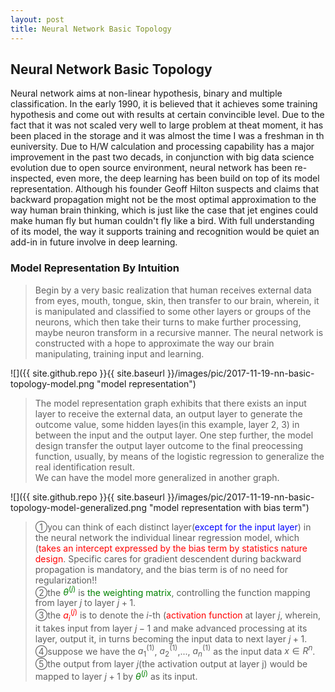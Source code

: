 ```yaml
---
layout: post
title: Neural Network Basic Topology
---
```


## Neural Network Basic Topology
<p class="message">
Neural network aims at non-linear hypothesis, binary and multiple classification.  In the early 1990, it is believed that it achieves some training hypothesis and come out with results at certain convincible level. 
Due to the fact that it was not scaled very well to large problem at theat moment, it has been placed in the storage and it was almost the time I was a freshman in th euniversity.  Due to H/W calculation and processing
capability has a major improvement in the past two decads, in conjunction with big data science evolution due to open source environment, neural network has been re-inspected, even more, the deep learning has been build
on top of its model representation.  Although his founder Geoff Hilton suspects and claims that backward propagation might not be the most optimal approximation to the way human brain thinking, which is just like 
the case that jet engines could make human fly but human couldn't fly like a bird.  With full understanding of its model, the way it supports training and recognition would be quiet an add-in in future involve in deep learning.
</p>

### Model Representation By Intuition
>Begin by a very basic realization that human receives external data from eyes, mouth, tongue, skin, then transfer to our brain, wherein, it is manipulated and classified to some other layers or groups of the neurons, which then take their turns to make further processing, maybe neuron transform in a recursive manner.  The neural network is constructed with a hope to approximate the way our brain manipulating, training input and learning.  

![]({{ site.github.repo }}{{ site.baseurl }}/images/pic/2017-11-19-nn-basic-topology-model.png "model representation")
 
>The model representation graph exhibits that there exists an input layer to receive the external data, an output layer to generate the outcome value, some hidden layes(in this example, layer 2, 3) in between the input and the output layer.  One step further, the model design transfer the output layer outcome to the final preocessing function, usually, by means of the logistic regression to generalize the real identification result.  
>We can have the model more generalized in another graph.  

![]({{ site.github.repo }}{{ site.baseurl }}/images/pic/2017-11-19-nn-basic-topology-model-generalized.png "model representation with bias term")

>&#10112;you can think of each distinct layer(<font color="blue">except for the input layer</font>) in the neural network the individual linear regression model, which (<font color="red">takes an intercept expressed by the bias term by statistics nature design</font>.  Specific cares for gradient descendent during backward propagation is mandatory, and the bias term is of no need for regularization!!   
>&#10113;the <font color="green">$\theta^{(j)}$</font> is <font color="green">the weighting matrix</font>, controlling the function mapping from layer $j$ to layer $j+1$.  
>&#10114;the <font color="red">$a_i^{(j)}$</font> is to denote the $i$-th (<font color="red">activation function</font> at layer $j$, wherein, it takes input from layer $j-1$ and make advanced processing at its layer, output it, in turns becoming the input data to next layer $j+1$.  
>&#10115;suppose we have the $a_1^{(1)}$, $a_2^{(1)}$,..., $a_n^{(1)}$ as the input data $x\in R^n$.  
>&#10116;the output from layer $j$(the activation output at layer j) would be mapped to layer $j+1$ by <font color="green">$\theta^{(j)}$</font> as its input.  

